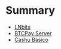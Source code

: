 # Summary

- [LNbits](./lnbits.md)
- [BTCPay Server](./btcpay.md)
- [Cashu Básico](./cashubasico.md)
